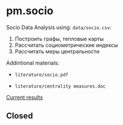 # pm.socio
Socio Data Analysis using: `data/socio.csv`:

1. Построить графы, тепловые карты
2. Рассчитать социометрические индексы
3. Рассчитать меры центральности

Addintional materials:

- `literature/socio.pdf`

- `literature/centrality measures.doc`

[Current results](https://github.com/aptmess/pm.socio/blob/master/code/socio.ipynb)

## Closed


